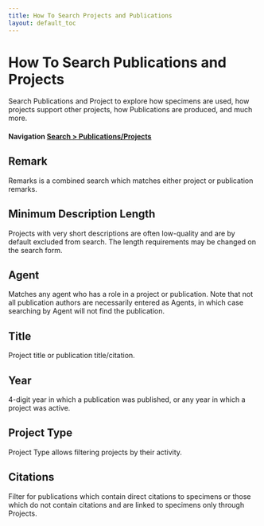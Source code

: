 ```yaml
---
title: How To Search Projects and Publications
layout: default_toc
---
```


# How To Search Publications and Projects

Search Publications and Project to explore how specimens are used, how projects support other projects, how Publications are produced, and much more.

#### Navigation <a href="https://arctos.database.museum/SpecimenUsage.cfm" target="_blank">Search > Publications/Projects</a>

## Remark

Remarks is a combined search which matches either project or publication remarks.

## Minimum Description Length

Projects with very short descriptions are often low-quality and are by default excluded from search. The length requirements may be 
changed on the search form.

## Agent

Matches any agent who has a role in a project or publication. Note that not all publication authors are necessarily entered as Agents,
in which case searching by Agent will not find the publication.

## Title

Project title or publication title/citation.

## Year

4-digit year in which a publication was published, or any year in which a project was active.

## Project Type

Project Type allows filtering projects by their activity.

## Citations

Filter for publications which contain direct citations to specimens or those which do not contain citations and are linked to specimens
only through Projects.

